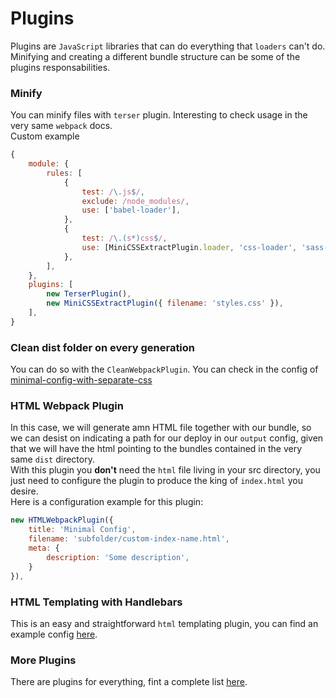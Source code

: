 # Plugins

Plugins are `JavaScript` libraries that can do everything that `loaders` can't do. Minifying and creating a different bundle structure can be some of the plugins responsabilities.  

### Minify
You can minify files with `terser` plugin. Interesting to check usage in the very same `webpack` docs.  
Custom example
```javascript
{
	module: {
		rules: [
			{
				test: /\.js$/,
				exclude: /node_modules/,
				use: ['babel-loader'],
			},
			{
				test: /\.(s*)css$/,
				use: [MiniCSSExtractPlugin.loader, 'css-loader', 'sass-loader'],
			},
		],
	},
	plugins: [
		new TerserPlugin(),
		new MiniCSSExtractPlugin({ filename: 'styles.css' }),
	],
}
```

### Clean dist folder on every generation
You can do so with the `CleanWebpackPlugin`. You can check in the config of [minimal-config-with-separate-css](minimal-config-with-separate-css/webpack.config.js)

### HTML Webpack Plugin
In this case, we will generate amn HTML file together with our bundle, so we can desist on indicating a path for our deploy in our `output` config, given that we will have the html pointing to the bundles contained in the very same `dist` directory.  
With this plugin you **don't** need the `html` file living in your src directory, you just need to configure the plugin to produce the king of `index.html` you desire.  
Here is a configuration example for this plugin:
```javascript
new HTMLWebpackPlugin({
	title: 'Minimal Config',
	filename: 'subfolder/custom-index-name.html',
	meta: {
		description: 'Some description',
	}
}),
```

### HTML Templating with Handlebars
This is an easy and straightforward `html` templating plugin, you can find an example config [here](../minimal-config-handlebars/webpack.config.js).

### More Plugins
There are plugins for everything, fint a complete list [here](https://webpack.js.org/plugins/).